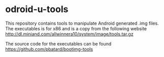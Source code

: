 odroid-u-tools
==============

This repository contains tools to manipulate Android generated .img files. The executables is for x86 and is a copy from the following website http://dl.miniand.com/allwinnera10/system/image/tools.tar.gz

The source code for the executables can be found https://github.com/pbatard/bootimg-tools
